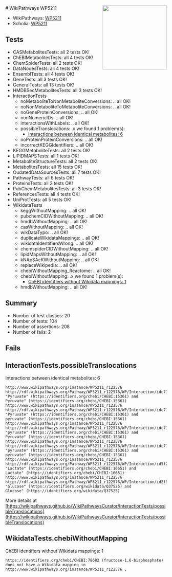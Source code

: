 <img style="float: right; width: 200px" src="https://upload.wikimedia.org/wikipedia/commons/thumb/8/83/Wplogo_with_text_500.png/640px-Wplogo_with_text_500.png" />
# WikiPathways WP5211

* WikiPathways: [WP5211](https://new.wikipathways.org/pathways/WP5211)
* Scholia: [WP5211](https://scholia.toolforge.org/wikipathways/WP5211)
## Tests
* CASMetabolitesTests: all 2 tests OK!
* ChEBIMetabolitesTests: all 4 tests OK!
* ChemSpiderTests: all 2 tests OK!
* DataNodesTests: all 4 tests OK!
* EnsemblTests: all 4 tests OK!
* GeneTests: all 3 tests OK!
* GeneralTests: all 13 tests OK!
* HMDBSecMetabolitesTests: all 3 tests OK!
* InteractionTests
    * noMetaboliteToNonMetaboliteConversions: .. all OK!
    * noNonMetaboliteToMetaboliteConversions: .. all OK!
    * noGeneProteinConversions: .. all OK!
    * nonNumericIDs: .. all OK!
    * interactionsWithLabels: .. all OK!
    * possibleTranslocations: .x we found 1 problem(s):
        * [Interactions between identical metabolites: 6](#d59038c9)
    * noProteinProteinConversions: .. all OK!
    * incorrectKEGGIdentifiers: .. all OK!
* KEGGMetaboliteTests: all 2 tests OK!
* LIPIDMAPSTests: all 1 tests OK!
* MetaboliteStructureTests: all 2 tests OK!
* MetabolitesTests: all 15 tests OK!
* OudatedDataSourcesTests: all 7 tests OK!
* PathwayTests: all 6 tests OK!
* ProteinsTests: all 2 tests OK!
* PubChemMetabolitesTests: all 3 tests OK!
* ReferencesTests: all 4 tests OK!
* UniProtTests: all 5 tests OK!
* WikidataTests
    * keggWithoutMapping: .. all OK!
    * pubchemCIDWithoutMapping: .. all OK!
    * hmdbWithoutMapping: .. all OK!
    * casWithoutMapping: .. all OK!
    * wikDataTypo: .. all OK!
    * duplicateWikidataMappings: .. all OK!
    * wikidataIdentifiersWrong: .. all OK!
    * chemspiderCIDWithoutMapping: .. all OK!
    * lipidMapsWithoutMapping: .. all OK!
    * kNApSAcKWithoutMapping: .. all OK!
    * replaceWikipedia: .. all OK!
    * chebiWithoutMapping_Reactome: .. all OK!
    * chebiWithoutMapping: .x we found 1 problem(s):
        * [ChEBI identifiers without Wikidata mappings: 1](#a8d554cd)
    * hmdbWithoutMapping: .. all OK!


## Summary

* Number of test classes: 20
* Number of tests: 104
* Number of assertions: 208
* Number of fails: 2

## Fails

<a name="d59038c9" />

## InteractionTests.possibleTranslocations

Interactions between identical metabolites: 6
```
http://www.wikipathways.org/instance/WP5211_r122576 http://rdf.wikipathways.org/Pathway/WP5211_r122576/WP/Interaction/idc71fb5c8 "Pyruvate" (https://identifiers.org/chebi/CHEBI:15361) and 
Pyruvate" (https://identifiers.org/chebi/CHEBI:15361)
http://www.wikipathways.org/instance/WP5211_r122576 http://rdf.wikipathways.org/Pathway/WP5211_r122576/WP/Interaction/idc71fb5c8 "Pyruvate" (https://identifiers.org/chebi/CHEBI:15361) and 
pyruvate" (https://identifiers.org/chebi/CHEBI:15361)
http://www.wikipathways.org/instance/WP5211_r122576 http://rdf.wikipathways.org/Pathway/WP5211_r122576/WP/Interaction/idc71fb5c8 "pyruvate" (https://identifiers.org/chebi/CHEBI:15361) and 
Pyruvate" (https://identifiers.org/chebi/CHEBI:15361)
http://www.wikipathways.org/instance/WP5211_r122576 http://rdf.wikipathways.org/Pathway/WP5211_r122576/WP/Interaction/idc71fb5c8 "pyruvate" (https://identifiers.org/chebi/CHEBI:15361) and 
pyruvate" (https://identifiers.org/chebi/CHEBI:15361)
http://www.wikipathways.org/instance/WP5211_r122576 http://rdf.wikipathways.org/Pathway/WP5211_r122576/WP/Interaction/id5f27008 "Lactate" (https://identifiers.org/chebi/CHEBI:16651) and 
Lactate" (https://identifiers.org/chebi/CHEBI:16651)
http://www.wikipathways.org/instance/WP5211_r122576 http://rdf.wikipathways.org/Pathway/WP5211_r122576/WP/Interaction/id2f9a6462 "Glucose" (https://identifiers.org/wikidata/Q37525) and 
Glucose" (https://identifiers.org/wikidata/Q37525)
```

More details at [https://wikipathways.github.io/WikiPathwaysCurator/InteractionTests/possibleTranslocations](https://wikipathways.github.io/WikiPathwaysCurator/InteractionTests/possibleTranslocations)

<a name="a8d554cd" />

## WikidataTests.chebiWithoutMapping

ChEBI identifiers without Wikidata mappings: 1
```
https://identifiers.org/chebi/CHEBI:78682 (fructose-1,6-bisphosphate) does not have a Wikidata mapping in http://www.wikipathways.org/instance/WP5211_r122576 ; 
```

